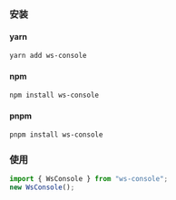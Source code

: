 ### 安装

#### yarn

```bash
yarn add ws-console
```

#### npm

```bash
npm install ws-console
```

#### pnpm

```bash
pnpm install ws-console
```

### 使用

```typescript
import { WsConsole } from "ws-console";
new WsConsole();
```
